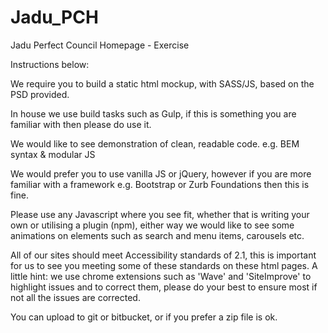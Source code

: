 # Jadu_PCH
Jadu Perfect Council Homepage - Exercise


Instructions below:
 
We require you to build a static html mockup, with SASS/JS, based on the PSD provided.
 
In house we use build tasks such as Gulp, if this is something you are familiar with then please do use it.

We would like to see demonstration of clean, readable code. e.g. BEM syntax & modular JS
 
We would prefer you to use vanilla JS or jQuery, however if you are more familiar with a framework e.g. Bootstrap or Zurb Foundations then this is fine.
 
Please use any Javascript where you see fit, whether that is writing your own or utilising a plugin (npm), either way we would like to see some animations on elements such as search and menu items, carousels etc.
 
All of our sites should meet Accessibility standards of 2.1, this is important for us to see you meeting some of these standards on these html pages. A little hint: we use chrome extensions such as 'Wave' and 'SiteImprove' to highlight issues and to correct them, please do your best to ensure most if not all the issues are corrected.
 
You can upload to git or bitbucket, or if you prefer a zip file is ok.
